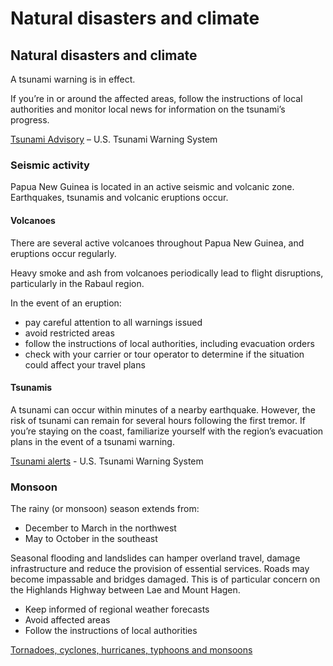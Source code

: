 # Natural disasters and climate

## Natural disasters and climate

A tsunami warning is in effect.

If you’re in or around the affected areas, follow the instructions of local authorities and monitor local news for information on the tsunami’s progress.

[Tsunami Advisory](http://www.tsunami.gov/) – U.S. Tsunami Warning System

### Seismic activity

Papua New Guinea is located in an active seismic and volcanic zone. Earthquakes, tsunamis and volcanic eruptions occur.

#### Volcanoes

There are several active volcanoes throughout Papua New Guinea, and eruptions occur regularly.

Heavy smoke and ash from volcanoes periodically lead to flight disruptions, particularly in the Rabaul region.

In the event of an eruption:

* pay careful attention to all warnings issued
* avoid restricted areas
* follow the instructions of local authorities, including evacuation orders
* check with your carrier or tour operator to determine if the situation could affect your travel plans

#### Tsunamis

A tsunami can occur within minutes of a nearby earthquake. However, the risk of tsunami can remain for several hours following the first tremor. If you’re staying on the coast, familiarize yourself with the region’s evacuation plans in the event of a tsunami warning.

[Tsunami alerts](https://www.tsunami.gov/) - U.S. Tsunami Warning System

### Monsoon

The rainy (or monsoon) season extends from:

* December to March in the northwest
* May to October in the southeast

Seasonal flooding and landslides can hamper overland travel, damage infrastructure and reduce the provision of essential services. Roads may become impassable and bridges damaged. This is of particular concern on the Highlands Highway between Lae and Mount Hagen.

* Keep informed of regional weather forecasts
* Avoid affected areas
* Follow the instructions of local authorities

[Tornadoes, cyclones, hurricanes, typhoons and monsoons](https://travel.gc.ca/travelling/health-safety/hurricanes-typhoons-cyclones-monsoons)